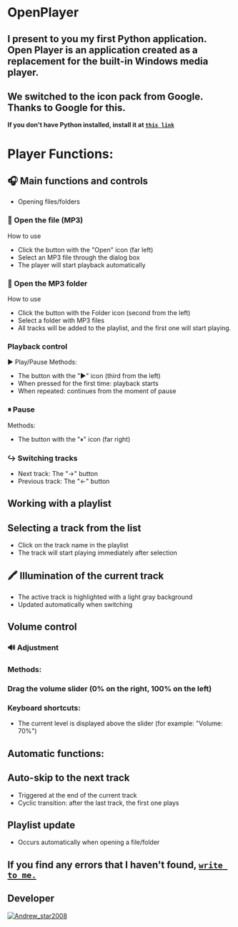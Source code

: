 # OpenPlayer
## I present to you my first Python application. Open Player is an application created as a replacement for the built-in Windows media player.

## We switched to the icon pack from Google. Thanks to Google for this.

**If you don't have Python installed, install it at [```this link```](https://www.python.org/downloads/)**

# Player Functions:
## 🎧 Main functions and controls
- Opening files/folders
### 📂 Open the file (MP3)
How to use
- Click the button with the "Open" icon (far left)
- Select an MP3 file through the dialog box
- The player will start playback automatically

### 📁 Open the MP3 folder
How to use
- Click the button with the Folder icon (second from the left)
- Select a folder with MP3 files
- All tracks will be added to the playlist, and the first one will start playing.

### Playback control
▶ Play/Pause
Methods:
- The button with the "▶" icon (third from the left)
- When pressed for the first time: playback starts
- When repeated: continues from the moment of pause

### ⏸ Pause
Methods:
- The button with the "⏸" icon (far right)

### ↪ Switching tracks
- Next track: The "→" button
- Previous track: The "←" button

## Working with a playlist
## Selecting a track from the list
- Click on the track name in the playlist
- The track will start playing immediately after selection

## 🖍 Illumination of the current track
- The active track is highlighted with a light gray background
- Updated automatically when switching

## Volume control
### 🔊 Adjustment
### Methods:

### Drag the volume slider (0% on the right, 100% on the left)

### Keyboard shortcuts:
- The current level is displayed above the slider (for example: "Volume: 70%")

## Automatic functions:
## Auto-skip to the next track
- Triggered at the end of the current track
- Cyclic transition: after the last track, the first one plays

## Playlist update
- Occurs automatically when opening a file/folder

## If you find any errors that I haven't found, [```write to me.```](https://t.me/Andrew_star2008)

## Developer
[<img alt="Andrew_star2008" src="https://images.weserv.nl/?url=https://avatars.githubusercontent.com/u/149420042?s=400&u=f920f480e0839f37716eb36cd15ef56f8a23d9ef&v=4&w=45&fit=cover&mask=circle&maxage=7d" />](https://github.com/Andrew-star2008)
